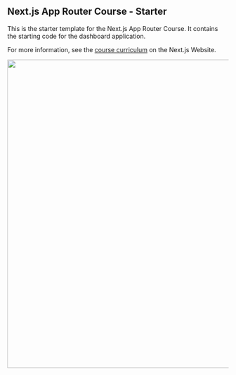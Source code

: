 ## Next.js App Router Course - Starter

This is the starter template for the Next.js App Router Course. It contains the starting code for the dashboard application.

For more information, see the [course curriculum](https://nextjs.org/learn) on the Next.js Website.

<image src="https://github.com/user-attachments/assets/6084743a-780c-4c93-b9c1-dbb96baffe2b"  width='700px' />